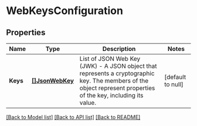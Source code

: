 # WebKeysConfiguration

## Properties
Name | Type | Description | Notes
------------ | ------------- | ------------- | -------------
**Keys** | [**[]JsonWebKey**](JsonWebKey.md) | List of JSON Web Key (JWK) - A JSON object that represents a cryptographic key. The members of the object represent properties of the key, including its value. | [default to null]

[[Back to Model list]](../README.md#documentation-for-models) [[Back to API list]](../README.md#documentation-for-api-endpoints) [[Back to README]](../README.md)

